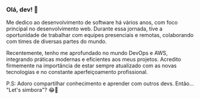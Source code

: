 ### Olá, dev! 👋

Me dedico ao desenvolvimento de software há vários anos, com foco principal no desenvolvimento web. Durante essa jornada, tive a oportunidade de trabalhar com equipes presenciais e remotas, colaborando com times de diversas partes do mundo. 

Recentemente, tenho me aprofundado no mundo DevOps e AWS, integrando práticas modernas e eficientes aos meus projetos. Acredito firmemente na importância de estar sempre atualizado com as novas tecnologias e no constante aperfeiçoamento profissional. 

P.S: Adoro compartilhar conhecimento e aprender com outros devs. Então... "Let's simbora"? 😂🚀
